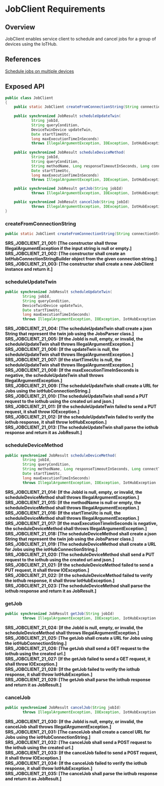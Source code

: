 # JobClient Requirements

## Overview

JobClient enables service client to schedule and cancel jobs for a group of devices using the IoTHub.

## References

[Schedule jobs on multiple devices](https://docs.microsoft.com/en-us/azure/iot-hub/iot-hub-devguide-jobs)


## Exposed API

```java
public class JobClient 
{
    public static JobClient createFromConnectionString(String connectionString) throws IOException, IllegalArgumentException;
    
    public synchronized JobResult scheduleUpdateTwin(
            String jobId,
            String queryCondition,
            DeviceTwinDevice updateTwin,
            Date startTimeUtc,
            long maxExecutionTimeInSeconds)
            throws IllegalArgumentException, IOException, IotHubException;
    
    public synchronized JobResult scheduleDeviceMethod(
            String jobId,
            String queryCondition,
            String methodName, Long responseTimeoutInSeconds, Long connectTimeoutInSeconds, Object payload,
            Date startTimeUtc,
            long maxExecutionTimeInSeconds)
            throws IllegalArgumentException, IOException, IotHubException;

    public synchronized JobResult getJob(String jobId)
            throws IllegalArgumentException, IOException, IotHubException;

    public synchronized JobResult cancelJob(String jobId)
            throws IllegalArgumentException, IOException, IotHubException;    
}
```

### createFromConnectionString
```java
public static JobClient createFromConnectionString(String connectionString) throws IOException, IllegalArgumentException;
```
**SRS_JOBCLIENT_21_001: [**The constructor shall throw IllegalArgumentException if the input string is null or empty.**]**  
**SRS_JOBCLIENT_21_002: [**The constructor shall create an IotHubConnectionStringBuilder object from the given connection string.**]**  
**SRS_JOBCLIENT_21_003: [**The constructor shall create a new JobClient instance and return it.**]**  


### scheduleUpdateTwin
```java
public synchronized JobResult scheduleUpdateTwin(
        String jobId,
        String queryCondition,
        DeviceTwinDevice updateTwin,
        Date startTimeUtc,
        long maxExecutionTimeInSeconds)
        throws IllegalArgumentException, IOException, IotHubException
```
**SRS_JOBCLIENT_21_004: [**The scheduleUpdateTwin shall create a json String that represent the twin job using the JobsParser class.**]**  
**SRS_JOBCLIENT_21_005: [**If the JobId is null, empty, or invalid, the scheduleUpdateTwin shall throws IllegalArgumentException.**]**  
**SRS_JOBCLIENT_21_006: [**If the updateTwin is null, the scheduleUpdateTwin shall throws IllegalArgumentException.**]**  
**SRS_JOBCLIENT_21_007: [**If the startTimeUtc is null, the scheduleUpdateTwin shall throws IllegalArgumentException.**]**  
**SRS_JOBCLIENT_21_008: [**If the maxExecutionTimeInSeconds is negative, the scheduleUpdateTwin shall throws IllegalArgumentException.**]**  
**SRS_JOBCLIENT_21_009: [**The scheduleUpdateTwin shall create a URL for Jobs using the iotHubConnectionString.**]**  
**SRS_JOBCLIENT_21_010: [**The scheduleUpdateTwin shall send a PUT request to the iothub using the created uri and json.**]**  
**SRS_JOBCLIENT_21_011: [**If the scheduleUpdateTwin failed to send a PUT request, it shall throw IOException.**]**  
**SRS_JOBCLIENT_21_012: [**If the scheduleUpdateTwin failed to verify the iothub response, it shall throw IotHubException.**]**  
**SRS_JOBCLIENT_21_013: [**The scheduleUpdateTwin shall parse the iothub response and return it as JobResult.**]**  


### scheduleDeviceMethod
```java
public synchronized JobResult scheduleDeviceMethod(
        String jobId,
        String queryCondition,
        String methodName, Long responseTimeoutInSeconds, Long connectTimeoutInSeconds, Object payload,
        Date startTimeUtc,
        long maxExecutionTimeInSeconds)
        throws IllegalArgumentException, IOException, IotHubException
```
**SRS_JOBCLIENT_21_014: [**If the JobId is null, empty, or invalid, the scheduleDeviceMethod shall throws IllegalArgumentException.**]**  
**SRS_JOBCLIENT_21_015: [**If the methodName is null or empty, the scheduleDeviceMethod shall throws IllegalArgumentException.**]**  
**SRS_JOBCLIENT_21_016: [**If the startTimeUtc is null, the scheduleDeviceMethod shall throws IllegalArgumentException.**]**  
**SRS_JOBCLIENT_21_017: [**If the maxExecutionTimeInSeconds is negative, the scheduleDeviceMethod shall throws IllegalArgumentException.**]**  
**SRS_JOBCLIENT_21_018: [**The scheduleDeviceMethod shall create a json String that represent the twin job using the JobsParser class.**]**  
**SRS_JOBCLIENT_21_019: [**The scheduleDeviceMethod shall create a URL for Jobs using the iotHubConnectionString.**]**  
**SRS_JOBCLIENT_21_020: [**The scheduleDeviceMethod shall send a PUT request to the iothub using the created url and json.**]**  
**SRS_JOBCLIENT_21_021: [**If the scheduleDeviceMethod failed to send a PUT request, it shall throw IOException.**]**  
**SRS_JOBCLIENT_21_022: [**If the scheduleDeviceMethod failed to verify the iothub response, it shall throw IotHubException.**]**  
**SRS_JOBCLIENT_21_023: [**The scheduleDeviceMethod shall parse the iothub response and return it as JobResult.**]**  


### getJob
```java
public synchronized JobResult getJob(String jobId)
        throws IllegalArgumentException, IOException, IotHubException
```
**SRS_JOBCLIENT_21_024: [**If the JobId is null, empty, or invalid, the scheduleDeviceMethod shall throws IllegalArgumentException.**]**  
**SRS_JOBCLIENT_21_025: [**The getJob shall create a URL for Jobs using the iotHubConnectionString.**]**  
**SRS_JOBCLIENT_21_026: [**The getJob shall send a GET request to the iothub using the created url.**]**  
**SRS_JOBCLIENT_21_027: [**If the getJob failed to send a GET request, it shall throw IOException.**]**  
**SRS_JOBCLIENT_21_028: [**If the getJob failed to verify the iothub response, it shall throw IotHubException.**]**  
**SRS_JOBCLIENT_21_029: [**The getJob shall parse the iothub response and return it as JobResult.**]**  


### cancelJob
```java
public synchronized JobResult cancelJob(String jobId)
        throws IllegalArgumentException, IOException, IotHubException
```
**SRS_JOBCLIENT_21_030: [**If the JobId is null, empty, or invalid, the cancelJob shall throws IllegalArgumentException.**]**  
**SRS_JOBCLIENT_21_031: [**The cancelJob shall create a cancel URL for Jobs using the iotHubConnectionString.**]**  
**SRS_JOBCLIENT_21_032: [**The cancelJob shall send a POST request to the iothub using the created url.**]**  
**SRS_JOBCLIENT_21_033: [**If the cancelJob failed to send a POST request, it shall throw IOException.**]**  
**SRS_JOBCLIENT_21_034: [**If the cancelJob failed to verify the iothub response, it shall throw IotHubException.**]**  
**SRS_JOBCLIENT_21_035: [**The cancelJob shall parse the iothub response and return it as JobResult.**]**  
